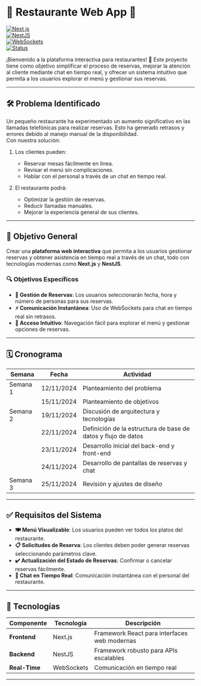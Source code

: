 # 🍴 Restaurante Web App 🚀  
 
[![Next.js](https://img.shields.io/badge/Frontend-Next.js-61DAFB?logo=nextdotjs)](https://nextjs.org/)  
[![NestJS](https://img.shields.io/badge/Backend-NestJS-E0234E?logo=nestjs)](https://nestjs.com/)  
[![WebSockets](https://img.shields.io/badge/RealTime-WebSockets-0088CC?logo=websocket)](https://datatracker.ietf.org/wg/websockets/)  
[![Status](https://img.shields.io/badge/Status-In%20Development-yellow)](#)  

¡Bienvenido a la plataforma interactiva para restaurantes! 🌟 Este proyecto tiene como objetivo simplificar el proceso de reservas, mejorar la atención al cliente mediante chat en tiempo real, y ofrecer un sistema intuitivo que permita a los usuarios explorar el menú y gestionar sus reservas.  

---

## 🛠️ **Problema Identificado**  
Un pequeño restaurante ha experimentado un aumento significativo en las llamadas telefónicas para realizar reservas. Esto ha generado retrasos y errores debido al manejo manual de la disponibilidad.  
Con nuestra solución:  

1. Los clientes pueden:  
   - Reservar mesas fácilmente en línea.  
   - Revisar el menú sin complicaciones.  
   - Hablar con el personal a través de un chat en tiempo real.  

2. El restaurante podrá:  
   - Optimizar la gestión de reservas.  
   - Reducir llamadas manuales.  
   - Mejorar la experiencia general de sus clientes.  

---

## 🎯 **Objetivo General**  
Crear una **plataforma web interactiva** que permita a los usuarios gestionar reservas y obtener asistencia en tiempo real a través de un chat, todo con tecnologías modernas como **Next.js** y **NestJS**.  

### 🔍 **Objetivos Específicos**  
- **📅 Gestión de Reservas**: Los usuarios seleccionarán fecha, hora y número de personas para sus reservas.  
- **⚡ Comunicación Instantánea**: Uso de WebSockets para chat en tiempo real sin retrasos.  
- **📖 Acceso Intuitivo**: Navegación fácil para explorar el menú y gestionar opciones de reservas.  

---

## 🗓️ **Cronograma**  

| Semana   | Fecha         | Actividad                                                      |  
|----------|---------------|----------------------------------------------------------------|  
| Semana 1 | 12/11/2024    | Planteamiento del problema                                     |  
|          | 15/11/2024    | Planteamiento de objetivos                                     |  
| Semana 2 | 19/11/2024    | Discusión de arquitectura y tecnologías                       |  
|          | 22/11/2024    | Definición de la estructura de base de datos y flujo de datos |  
|          | 23/11/2024    | Desarrollo inicial del back-end y front-end                   |  
|          | 24/11/2024    | Desarrollo de pantallas de reservas y chat                    |  
| Semana 3 | 25/11/2024    | Revisión y ajustes de diseño                                  |  

---

## ✅ **Requisitos del Sistema**  

- **🍽️ Menú Visualizable**: Los usuarios pueden ver todos los platos del restaurante.  
- **📋 Solicitudes de Reserva**: Los clientes deben poder generar reservas seleccionando parámetros clave.  
- **✔️ Actualización del Estado de Reservas**: Confirmar o cancelar reservas fácilmente.  
- **💬 Chat en Tiempo Real**: Comunicación instantánea con el personal del restaurante.  

---

## 🔧 **Tecnologías**  

| Componente    | Tecnología       | Descripción                                  |  
|---------------|------------------|----------------------------------------------|  
| **Frontend**  | Next.js          | Framework React para interfaces web modernas |  
| **Backend**   | NestJS           | Framework robusto para APIs escalables       |  
| **Real-Time** | WebSockets       | Comunicación en tiempo real                  |  

---
